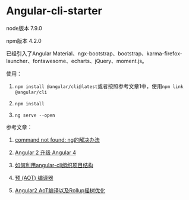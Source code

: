# Angular-cli-starter

node版本 7.9.0

npm版本 4.2.0

已经引入了Angular Material、ngx-bootstrap、bootstrap、karma-firefox-launcher、fontawesome、echarts、jQuery、moment.js。

使用：
1. `npm install @angular/cli@latest`或者按照参考文章1中，使用`npm link @angular/cli`

2. `npm install`

3. `ng serve --open`


参考文章：

1. [command not found: ng的解决办法](https://github.com/angular/angular-cli/issues/503)

2. [Angular 2 升级 Angular 4](http://www.jianshu.com/p/75c19d67d7f8)

3. [如何利用angular-cli组织项目结构](https://segmentfault.com/a/1190000008623106)
4. [预 (AOT) 编译器
](https://angular.cn/docs/ts/latest/cookbook/aot-compiler.html)
5. [Angular2 AoT编译以及Rollup摇树优化](http://blog.csdn.net/zsz459520690/article/details/54376162)